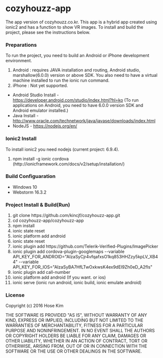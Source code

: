 # cozyhouzz-app
The app version of cozyhouzz.co.kr. This app is a hybrid app created using ionic2 and has a function to show VR images. To install and build the project, please see the instructions below.

### Preparations
To run the project, you need to build an Android or iPhone development environment.<br>
<ol start="1">
  <li>Android : requires JAVA installation and routing, Android studio, marshallow(6.0.0) version or above SDK. You also need to have a virtual machine installed to run the ionic run command.</li>
  <li>iPhone : Not yet supported. </li>
</ol>

* Android Studio Install - https://developer.android.com/studio/index.html?hl=ko (To run applications on Android, you need to have 6.0.0 version SDK and Android emulator installed.)
* Java Install - http://www.oracle.com/technetwork/java/javase/downloads/index.html
* NodeJS - https://nodejs.org/en/

### Ionic2 Install
To install ionic2 you need nodejs (current project: 6.9.4).
<ol start="1">
  <li>npm install -g ionic cordova (http://ionicframework.com/docs/v2/setup/installation/)</li>
</ol>

### Build Configuaration
* Windows 10
* Webstorm 16.3.2

### Project Install & Build(Run)
<ol start="1">
  <li>git clone https://github.com/kincjf/cozyhouzz-app.git</li>
  <li>cd cozyhouzz-app/cozyhouzz-app</li>
  <li>npm install</li>
  <li>ionic state reset</li>
  <li>ionic platform add android</li>
  <li>ionic state reset</li>
  <li>ionic plugin add https://github.com/Telerik-Verified-Plugins/ImagePicker</li>
  <li>ionic plugin add cordova-plugin-googlemaps --variable API_KEY_FOR_ANDROID="AIzaSyCjr4vfqafxsO1kq853HHZzy5kpLV_XB44" --variable API_KEY_FOR_IOS="AIzaSyBA7HfLTwOxkwsK4ex9dEI9Zh0eD_A2fIs"</li>
  <li>ionic plugin add call-number </li>
  <li>ionic platform add android (If you want. or ios)</li>
  <li>ionic serve (ionic run android, ionic build, ionic emulate android)</li>
</ol>

### License
Copyright (c) 2016 Hose Kim

THE SOFTWARE IS PROVIDED "AS IS", WITHOUT WARRANTY OF ANY KIND, EXPRESS OR IMPLIED, INCLUDING BUT NOT LIMITED TO THE WARRANTIES OF MERCHANTABILITY, FITNESS FOR A PARTICULAR PURPOSE AND NONINFRINGEMENT. IN NO EVENT SHALL THE AUTHORS OR COPYRIGHT HOLDERS BE LIABLE FOR ANY CLAIM, DAMAGES OR OTHER LIABILITY, WHETHER IN AN ACTION OF CONTRACT, TORT OR OTHERWISE, ARISING FROM, OUT OF OR IN CONNECTION WITH THE SOFTWARE OR THE USE OR OTHER DEALINGS IN THE SOFTWARE.
